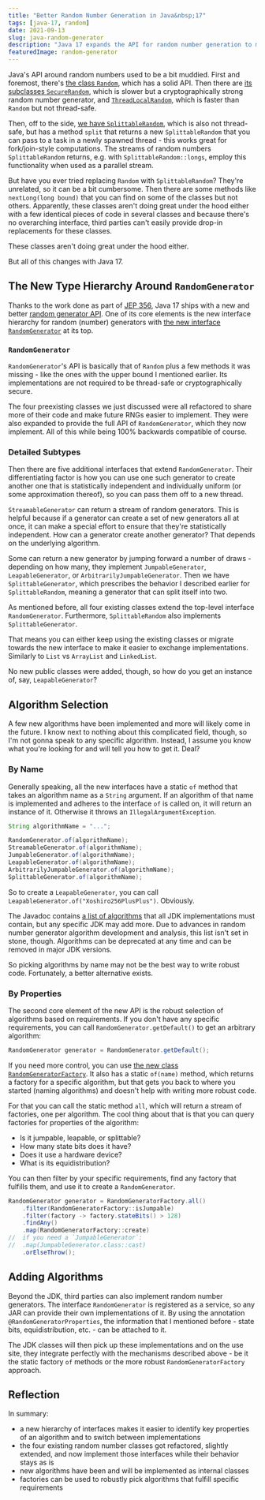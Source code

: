 ```yaml
---
title: "Better Random Number Generation in Java&nbsp;17"
tags: [java-17, random]
date: 2021-09-13
slug: java-random-generator
description: "Java 17 expands the API for random number generation to make it more usable, extensible, and robust with `RandomGenerator` and  `RandomGeneratorFactory` at its core."
featuredImage: random-generator
---
```


Java's API around random numbers used to be a bit muddied.
First and foremost, there's [the class `Random`][random], which has a solid API.
Then there are [its subclasses `SecureRandom`][secure-random], which is slower but a cryptographically strong random number generator, and [`ThreadLocalRandom`][thread-local-random], which is faster than `Random` but not thread-safe.

Then, off to the side, [we have `SplittableRandom`][splittable], which is also not thread-safe, but has a method `split` that returns a new `SplittableRandom` that you can pass to a task in a newly spawned thread - this works great for fork/join-style computations.
The streams of random numbers `SplittableRandom` returns, e.g. with `SplittableRandom::longs`, employ this functionality when used as a parallel stream.

<contentimage slug="random-types-before" options="narrow"></contentimage>

But have you ever tried replacing `Random` with `SplittableRandom`?
They're unrelated, so it can be a bit cumbersome.
Then there are some methods like `nextLong​(long bound)` that you can find on some of the classes but not others.
Apparently, these classes aren't doing great under the hood either with a few identical pieces of code in several classes and because there's no overarching interface, third parties can't easily provide drop-in replacements for these classes.

<pullquote>These classes aren't doing great under the hood either.</pullquote>

But all of this changes with Java 17.

[random]: https://docs.oracle.com/en/java/javase/17/docs/api/java.base/java/util/Random.html
[secure-random]: https://docs.oracle.com/en/java/javase/17/docs/api/java.base/java/security/SecureRandom.html
[thread-local-random]: https://docs.oracle.com/en/java/javase/17/docs/api/java.base/java/util/concurrent/ThreadLocalRandom.html
[splittable]: https://docs.oracle.com/en/java/javase/17/docs/api/java.base/java/util/SplittableRandom.html


## The New Type Hierarchy Around `RandomGenerator`

Thanks to the work done as part of [JEP 356][jep-356], Java 17 ships with a new and better [random generator API][random-api].
One of its core elements is the new interface hierarchy for random (number) generators with [the new interface `RandomGenerator`][random-generator] at its top.

[jep-356]: https://openjdk.java.net/jeps/356
[random-api]: https://docs.oracle.com/en/java/javase/17/docs/api/java.base/java/util/random/package-summary.html
[random-generator]: https://docs.oracle.com/en/java/javase/17/docs/api/java.base/java/util/random/RandomGenerator.html

### `RandomGenerator`

`RandomGenerator`'s API is basically that of `Random` plus a few methods it was missing - like the ones with the upper bound I mentioned earlier.
Its implementations are not required to be thread-safe or cryptographically secure.

The four preexisting classes we just discussed were all refactored to share more of their code and make future RNGs easier to implement.
They were also expanded to provide the full API of `RandomGenerator`, which they now implement.
All of this while being 100% backwards compatible of course.

### Detailed Subtypes

Then there are five additional interfaces that extend `RandomGenerator`.
Their differentiating factor is how you can use one such generator to create another one that is statistically independent and individually uniform (or some approximation thereof), so you can pass them off to a new thread.

`StreamableGenerator` can return a stream of random generators.
This is helpful because if a generator can create a set of new generators all at once, it can make a special effort to ensure that they're statistically independent.
How can a generator create another generator?
That depends on the underlying algorithm.

Some can return a new generator by jumping forward a number of draws - depending on how many, they implement `JumpableGenerator`, `LeapableGenerator`, or `ArbitrarilyJumpableGenerator`.
Then we have `SplittableGenerator`, which prescribes the behavior I described earlier for `SplittableRandom`, meaning a generator that can split itself into two.

As mentioned before, all four existing classes extend the top-level interface `RandomGenerator`.
Furthermore, `SplittableRandom` also implements `SplittableGenerator`.

<contentimage slug="random-generator-hierarchy"></contentimage>

That means you can either keep using the existing classes or migrate towards the new interface to make it easier to exchange implementations.
Similarly to `List` vs `ArrayList` and `LinkedList`.

No new public classes were added, though, so how do you get an instance of, say, `LeapableGenerator`?


## Algorithm Selection

A few new algorithms have been implemented and more will likely come in the future.
I know next to nothing about this complicated field, though, so I'm not gonna speak to any specific algorithm.
Instead, I assume you know what you're looking for and will tell you how to get it.
Deal?

### By Name

Generally speaking, all the new interfaces have a static `of` method that takes an algorithm name as a `String` argument.
If an algorithm of that name is implemented and adheres to the interface `of` is called on, it will return an instance of it.
Otherwise it throws an `IllegalArgumentException`.

```java
String algorithmName = "...";

RandomGenerator.of(algorithmName);
StreamableGenerator.of(algorithmName);
JumpableGenerator.of(algorithmName);
LeapableGenerator.of(algorithmName);
ArbitrarilyJumpableGenerator.of(algorithmName);
SplittableGenerator.of(algorithmName);
```

So to create a `LeapableGenerator`, you can call `LeapableGenerator.of("Xoshiro256PlusPlus")`.
Obviously.

The Javadoc contains [a list of algorithms][algorithms] that all JDK implementations must contain, but any specific JDK may add more.
Due to advances in random number generator algorithm development and analysis, this list isn't set in stone, though.
Algorithms can be deprecated at any time and can be removed in major JDK versions.

So picking algorithms by name may not be the best way to write robust code.
Fortunately, a better alternative exists.

[algorithms]: https://docs.oracle.com/en/java/javase/17/docs/api/java.base/java/util/random/package-summary.html#algorithms

### By Properties

The second core element of the new API is the robust selection of algorithms based on requirements.
If you don't have any specific requirements, you can call `RandomGenerator.getDefault()` to get an arbitrary algorithm:

```java
RandomGenerator generator = RandomGenerator.getDefault();
```

If you need more control, you can use [the new class `RandomGeneratorFactory`][random-factory].
It also has a static `of(name)` method, which returns a factory for a specific algorithm, but that gets you back to where you started (naming algorithms) and doesn't help with writing more robust code.

For that you can call the static method `all`, which will return a stream of factories, one per algorithm.
The cool thing about that is that you can query factories for properties of the algorithm:

* Is it jumpable, leapable, or splittable?
* How many state bits does it have?
* Does it use a hardware device?
* What is its equidistribution?

You can then filter by your specific requirements, find any factory that fulfills them, and use it to create a `RandomGenerator`.

```java
RandomGenerator generator = RandomGeneratorFactory.all()
	.filter(RandomGeneratorFactory::isJumpable)
	.filter(factory -> factory.stateBits() > 128)
	.findAny()
	.map(RandomGeneratorFactory::create)
//  if you need a `JumpableGenerator`:
//  .map(JumpableGenerator.class::cast)
	.orElseThrow();
```

[random-factory]: https://docs.oracle.com/en/java/javase/17/docs/api/java.base/java/util/random/RandomGeneratorFactory.html


## Adding Algorithms

Beyond the JDK, third parties can also implement random number generators.
The interface `RandomGenerator` is registered as a service, so any JAR can provide their own implementations of it.
By using the annotation `@RandomGeneratorProperties`, the information that I mentioned before - state bits, equidistribution, etc. - can be attached to it.

The JDK classes will then pick up these implementations and on the use site, they integrate perfectly with the mechanisms described above - be it the static factory `of` methods or the more robust `RandomGeneratorFactory` approach.


## Reflection

In summary:

* a new hierarchy of interfaces makes it easier to identify key properties of an algorithm and to switch between implementations
* the four existing random number classes got refactored, slightly extended, and now implement those interfaces while their behavior stays as is
* new algorithms have been and will be implemented as internal classes
* factories can be used to robustly pick algorithms that fulfill specific requirements
